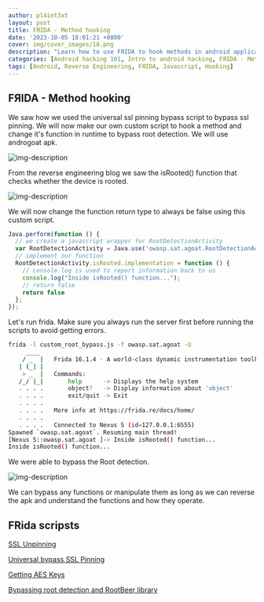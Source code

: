 ```yaml
---
author: pl4int3xt
layout: post
title: FЯIDA - Method hooking
date: '2023-10-05 18:01:21 +0800'
cover: img/cover_images/18.png
description: "Learn how to use FЯIDA to hook methods in android applications and bypass security mechanisms"
categories: [Android hacking 101, Intro to android hacking, FЯIDA - Method hooking]
tags: [Android, Reverse Engineering, FЯIDA, Javascript, Hooking]
---
```


## FЯIDA - Method hooking
We saw how we used the universal ssl pinning bypass script to bypass ssl pinning. We will now make our own custom script to hook a method and change it's function in runtime to bypass root detection. We will use androgoat apk.

![img-description](/img/apktool/1.png)

From the reverse engineering blog we saw the isRooted() function that checks whether the device is rooted. 

![img-description](/img/apktool/2.png)

We will now change the function return type to always be false using this custom script.
```javascript
Java.perform(function () {
  // we create a javascript wrapper for RootDetectionActivity
  var RootDetectionActivity = Java.use('owasp.sat.agoat.RootDetectionActivity');
  // implement our function
  RootDetectionActivity.isRooted.implementation = function () {
    // console.log is used to report information back to us
    console.log("Inside isRooted() function...");
    // return false
    return false
  };
});
```

Let's run frida. Make sure you always run the server first before running the scripts to avoid getting errors.

```bash
frida -l custom_root_bypass.js -f owasp.sat.agoat -U
     ____
    / _  |   Frida 16.1.4 - A world-class dynamic instrumentation toolkit
   | (_| |
    > _  |   Commands:
   /_/ |_|       help      -> Displays the help system
   . . . .       object?   -> Display information about 'object'
   . . . .       exit/quit -> Exit
   . . . .
   . . . .   More info at https://frida.re/docs/home/
   . . . .
   . . . .   Connected to Nexus 5 (id=127.0.0.1:6555)
Spawned `owasp.sat.agoat`. Resuming main thread!                        
[Nexus 5::owasp.sat.agoat ]-> Inside isRooted() function...
Inside isRooted() function...
```

We were able to bypass the Root detection. 

![img-description](/img/apktool/3.png)

We can bypass any functions or manipulate them as long as we can reverse the apk and understand the functions and how they operate. 

## FRida scripsts
[SSL Unpinning](https://codeshare.frida.re/@masbog/frida-android-unpinning-ssl/)

[Universal bypass SSL Pinning](https://codeshare.frida.re/@pcipolloni/universal-android-ssl-pinning-bypass-with-frida/)

[Getting AES Keys](https://gist.github.com/d3vilbug/41deacfe52a476d68d6f21587c5f531d)

[Bypassing root detection and RootBeer library](https://gist.github.com/pich4ya/0b2a8592d3c8d5df9c34b8d185d2ea35)                                